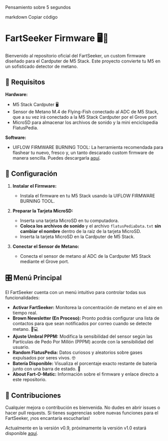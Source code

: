 Pensamiento sobre 5 segundos

markdown
Copiar código
# FartSeeker Firmware 🖥️💨

Bienvenido al repositorio oficial del FartSeeker, un custom firmware diseñado para el Cardputer de M5 Stack. Este proyecto convierte tu M5 en un sofisticado detector de metano.

## 🚧 Requisitos

**Hardware:**
- M5 Stack Cardputer 🖥️
- Sensor de Metano M.4 de Flying-Fish conectado al ADC de M5 Stack, que a su vez irá conectado a la M5 Stack Cardputer por el Grove port
- MicroSD para almacenar los archivos de sonido y la mini enciclopedia FlatusPedia.

**Software:**
- UIFLOW FIRMWARE BURNING TOOL: La herramienta recomendada para flashear tu nuevo, fresco y, un tanto descarado custom firmware de manera sencilla. Puedes descargarla [aquí](https://github.com/espressif/arduino-esp32/issues).

## 📂 Configuración

1. **Instalar el Firmware:**
   - Instala el firmware en tu M5 Stack usando la UIFLOW FIRMWARE BURNING TOOL.

2. **Preparar la Tarjeta MicroSD:**
   - Inserta una tarjeta MicroSD en tu computadora.
   - **Coloca los archivos de sonido** y el archivo `flatusPediaData.txt` **sin cambiar el nombre** dentro de la raíz de la tarjeta MicroSD.
   - Inserta la tarjeta MicroSD en la Cardputer de M5 Stack.

3. **Conectar el Sensor de Metano:**
   - Conecta el sensor de metano al ADC de la Cardputer M5 Stack mediante el Grove port.

## 🎛️ Menú Principal

El FartSeeker cuenta con un menú intuitivo para controlar todas sus funcionalidades:

- **Activar FartSeeker:** Monitorea la concentración de metano en el aire en tiempo real.
- **Brown Newsletter (En Proceso):** Pronto podrás configurar una lista de contactos para que sean notificados por correo cuando se detecte metano. 💨💻
- **Ajuste Umbral PPPM:** Modifica la sensibilidad del sensor según las Partículas de Pedo Por Millón (PPPM) acorde con la sensibilidad del usuario.
- **Random FlatusPedia:** Datos curiosos y aleatorios sobre gases expulsados por seres vivos. 🤓
- **Batería Disponible:** Visualiza el porcentaje exacto restante de batería junto con una barra de estado. 🔋
- **About Fart-O-Matic:** Información sobre el firmware y enlace directo a este repositorio.

## 🤝 Contribuciones

Cualquier mejora o contribución es bienvenida. No dudes en abrir issues o hacer pull requests. Si tienes sugerencias sobre nuevas funciones para el FartSeeker, ¡nos encantaría escucharlas!

Actualmente en la versión v0.9, próximamente la versión v1.0 estará disponible [aquí](https://github.com/theCubicleWizard/FartSeeker).
